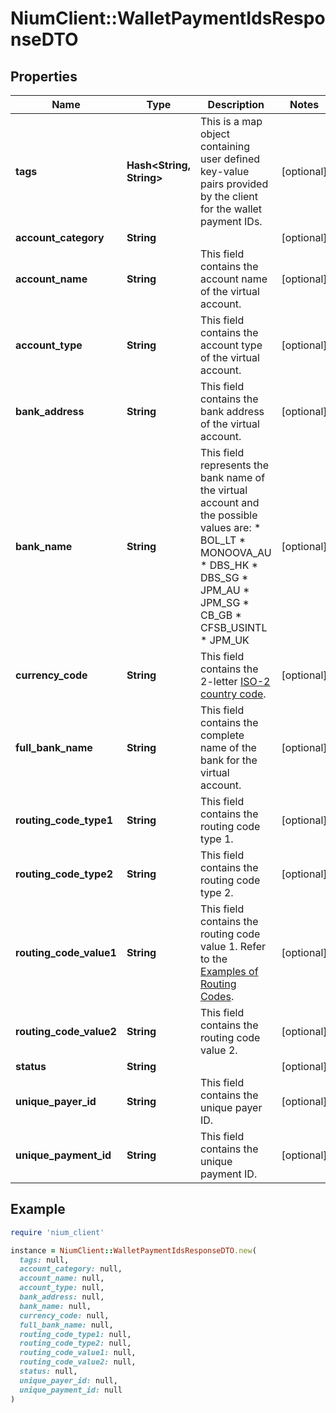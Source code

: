# NiumClient::WalletPaymentIdsResponseDTO

## Properties

| Name | Type | Description | Notes |
| ---- | ---- | ----------- | ----- |
| **tags** | **Hash&lt;String, String&gt;** | This is a map object containing user defined key-value pairs provided by the client for the wallet payment IDs. | [optional] |
| **account_category** | **String** |  | [optional] |
| **account_name** | **String** | This field contains the account name of the virtual account. | [optional] |
| **account_type** | **String** | This field contains the account type of the virtual account. | [optional] |
| **bank_address** | **String** | This field contains the bank address of the virtual account. | [optional] |
| **bank_name** | **String** | This field represents the bank name of the virtual account and the possible values are: * BOL_LT * MONOOVA_AU * DBS_HK * DBS_SG * JPM_AU * JPM_SG * CB_GB * CFSB_USINTL * JPM_UK | [optional] |
| **currency_code** | **String** | This field contains the 2-letter [ISO-2 country code](doc:currency-and-country-codes). | [optional] |
| **full_bank_name** | **String** | This field contains the complete name of the bank for the virtual account. | [optional] |
| **routing_code_type1** | **String** | This field contains the routing code type 1. | [optional] |
| **routing_code_type2** | **String** | This field contains the routing code type 2. | [optional] |
| **routing_code_value1** | **String** | This field contains the routing code value 1. Refer to the [Examples of Routing Codes](/apis/docs/routing-codes#examples-of-routing-codes). | [optional] |
| **routing_code_value2** | **String** | This field contains the routing code value 2. | [optional] |
| **status** | **String** |  | [optional] |
| **unique_payer_id** | **String** | This field contains the unique payer ID. | [optional] |
| **unique_payment_id** | **String** | This field contains the unique payment ID. | [optional] |

## Example

```ruby
require 'nium_client'

instance = NiumClient::WalletPaymentIdsResponseDTO.new(
  tags: null,
  account_category: null,
  account_name: null,
  account_type: null,
  bank_address: null,
  bank_name: null,
  currency_code: null,
  full_bank_name: null,
  routing_code_type1: null,
  routing_code_type2: null,
  routing_code_value1: null,
  routing_code_value2: null,
  status: null,
  unique_payer_id: null,
  unique_payment_id: null
)
```

